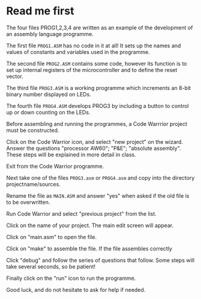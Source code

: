 # Read me first

The four files PROG1,2,3,4 are written as an example of the development of an assembly language programme.

The first file `PROG1.ASM` has no code in it at all! It sets up the names and values of constants and variables used in the programme.

The second file `PROG2.ASM` contains some code, however its function is to set up internal registers of the microcontroller and to define the reset vector.

The third file `PROG3.ASM` is a working programme which increments an 8-bit binary number displayed on LEDs.

The fourth file `PROG4.ASM` develops PROG3 by including a button to control up or down counting on the LEDs.

Before assembling and running the programmes, a Code Warrrior project must be constructed. 

Click on the Code Warrior icon, and select "new project" on the wizard. Answer the questions "processor AW60"; "P&E"; "absolute assembly". These steps will be explained in more detail in class.

Exit from the Code Warrior programme.

Next take one of the files `PROG3.asm` or `PROG4.asm` and copy into the directory projectname/sources.

Rename the file as `MAIN.ASM` and answer "yes" when asked if the old file is to be overwritten.

Run Code Warrior and select "previous project" from the list.

Click on the name of your project. The main edit screen will appear.

Click on "main.asm" to open the file.

Click on "make" to assemble the file. If the file assembles correctly

Click "debug" and follow the series of questions that follow. Some steps will take several seconds, so be patient!

Finally click on the "run" icon to run the programme.

Good luck, and do not hesitate to ask for help if needed.